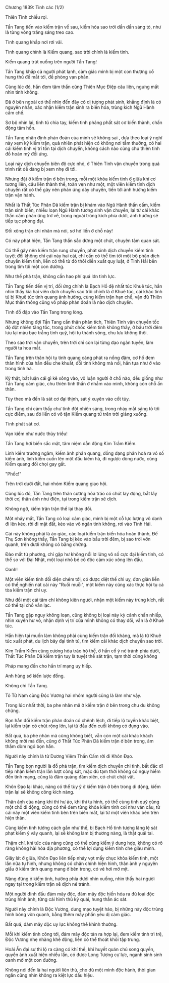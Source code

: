 




Chương 1839: Tinh các (1/2)


Thiên Tinh chiếu rọi.

Tần Tang tiến vào kiếm trận về sau, kiếm hóa sao trời dần dần sáng tỏ, như là từng vòng trăng sáng treo cao.

Tinh quang khắp nơi rơi vãi.

Tinh quang chính là Kiếm quang, sao trời chính là kiếm tinh.

Kiếm quang trút xuống trên người Tần Tang!

Tần Tang khắp cả người phát lạnh, cảm giác mình bị một con thượng cổ hung thú để mắt tới, đề phòng vạn phần.

Cùng lúc đó, hắn đem tâm thần cùng Thiên Mục Điệp câu liên, ngưng mắt nhìn tinh không.

Đã ở bên ngoài có thể nhìn đến đây có dị tượng phát sinh, khẳng định là có nguyên nhân, xác nhận kiếm trận sinh ra biến hóa, trùng kích Ngũ Hành cấm chế.

Sơ bộ nhìn lại, tinh tú chia tay, kiếm tinh phảng phất sát cơ biến thành, chấn động tâm hồn.

Tần Tang nhận định phán đoán của mình sẽ không sai , dựa theo loại ý nghĩ này xem kỹ kiếm trận, quả nhiên phát hiện có không nơi tầm thường, có hai cái kiếm tinh vị trí tồn tại dịch chuyển, không cách nào cùng chu thiên tinh đồ hoàn mỹ đối ứng.

Loại này dịch chuyển biên độ cực nhỏ, ở Thiên Tinh vận chuyển trong quá trình rất dễ dàng bị xem nhẹ đi tới.

Nhưng đặt ở kiếm trận ở bên trong, mỗi một khỏa kiếm tinh ở giữa khí cơ tương liên, câu liên thành thế, toàn vẹn như một, một viên kiếm tinh dịch chuyển rất có thể gây nên phản ứng dây chuyền, tiến tới ảnh hưởng kiếm trận vận hành.

Nhất là Thất Túc Phân Dã kiếm trận bị khảm vào Ngũ Hành thần cấm, kiếm trận sinh biến, nhiễu loạn Ngũ Hành tương sinh vận chuyển, lại từ cái khác thần cấm phản ứng trở về, trong ngoài trùng kích phía dưới, ảnh hưởng sẽ tiếp tục phóng đại.

Đối xông trận chi nhân mà nói, sơ hở liền ở chỗ này!

Có này phát hiện, Tần Tang thần sắc dừng một chút, chuyên tâm quan sát.

Có thể gây nên kiếm trận rung chuyển, phát sinh dịch chuyển kiếm tinh tuyệt đối không chỉ cái này hai cái, chỉ cần có thể tìm tới một bộ phận dịch chuyển kiếm tinh, liền có thể từ đó thôi diễn xuất quy luật, ở Tinh Hải bên trong tìm tới một con đường.

Như thế phá trận, không cần hao phí quá lớn tinh lực.

Tần Tang tiến đến vị trí, đối ứng chính là Bạch Hổ đệ nhất túc Khuê túc, hắn nhìn thấy kia hai viên dịch chuyển sao trời chính là ở Khuê túc, cái khác tinh tú bị Khuê túc tinh quang ảnh hưởng, cùng kiếm trận hạn chế, vận đủ Thiên Mục thần thông cũng vô pháp phán đoán là nào dịch chuyển.

Tinh đồ đập vào Tần Tang trong lòng.

Nhưng không đợi Tần Tang cẩn thận phân tích, Thiên Tinh vận chuyển tốc độ đột nhiên tăng tốc, trong phút chốc kiếm tinh không thấy, ở bầu trời đêm lưu lại màu bạc trắng tinh quỹ, hội tụ thành sông, chu lưu không thôi.

Theo sao trời vận chuyển, trên trời chỉ còn lại từng đạo ngân tuyến, làm người ta hoa mắt.

Tần Tang trên thân hội tụ tinh quang càng phát ra nồng đậm, cơ hồ đem thân hình của hắn đều che khuất, đối tinh không mà nói, hắn tựa như ở vào trong tinh hà.

Kỳ thật, bất luận cái gì kẻ xông vào, vô luận người ở chỗ nào, đều giống như Tần Tang cảm giác, chu thiên tinh thần ở nhắm vào mình, không còn chỗ ẩn thân.

Tùy theo mà đến là sát cơ đại thịnh, sát ý xuyên vào cốt tủy.

Tần Tang chỉ cảm thấy chư tinh đột nhiên sáng, trong nháy mắt sáng tỏ tới cực điểm, sau đó liền có vô tận Kiếm quang từ trên trời giáng xuống.

Tinh phát sát cơ.

Vạn kiếm như nước thủy triều!

Tần Tang hơi biến sắc mặt, tâm niệm dẫn động Kim Trầm Kiếm.

Linh kiếm trường ngâm, kiếm ảnh phân quang, đồng dạng phân hoá ra vô số kiếm ảnh, linh kiếm cuốn lên một đầu kiếm hà, đi ngược dòng nước, cùng Kiếm quang đối chọi gay gắt.

"Phốc!"

Trên trời dưới đất, hai nhóm Kiếm quang giao hội.

Cùng lúc đó, Tần Tang trên thân cương hỏa tráo có chút lay động, bắt lấy thời cơ, thân ảnh như điện, tại trong kiếm trận xê dịch.

Không ngờ, kiếm trận trận thế lại thay đổi.

Một nháy mắt, Tần Tang có loại cảm giác, mình bị một cỗ lực lượng vô danh đi lên kéo, rời đi mặt đất, kéo vào vô ngân tinh không, rơi vào Tinh Hải.

Cái này không phải là ảo giác, các loại kiếm trận biến hóa hoàn thành, Đế Thụ Sơn không thấy, Tần Tang bị kéo vào bầu trời đêm, bị sao trời vờn quanh, trên dưới không có bằng chứng.

Đảo mắt tứ phương, chỉ gặp hư không nổi lơ lửng vô số cực đại kiếm tinh, có thể so với Đại Nhật, một loại nhỏ bé cô độc cảm xúc xông lên đầu.

Oanh!

Một viên kiếm tinh đối diện chém tới, có được diệt thế chi uy, đơn giản liền có thể nghiền nát cái này "Ruồi muỗi", một kiếm này cũng xác thực hội tụ cả tòa kiếm trận chi uy.

Như đổi một cái tâm chí không kiên người, nhận một kiếm này trùng kích, rất có thể tại chỗ vẫn lạc.

Tần Tang gặp nguy không loạn, cũng không bị loại này kỳ cảnh chấn nhiếp, nhìn xuyên hư vô, nhận định vị trí của mình không có thay đổi, vẫn là ở Khuê túc.

Hắn hiện tại muốn làm không phải cùng kiếm trận đối kháng, mà là từ Khuê túc xuất phát, du lịch bảy đại tinh tú, tìm kiếm cái khác dịch chuyển sao trời.

Kim Trầm Kiếm cùng cương hỏa tráo hộ thể, ở hắn cố ý né tránh phía dưới, Thất Túc Phân Dã kiếm trận tuy là tuyệt thế sát trận, tạm thời cũng không

Pháp mang đến cho hắn trí mạng uy hiếp.

Anh hùng sở kiến lược đồng.

Không chỉ Tần Tang.

Tô Tử Nam cùng Độc Vương hai nhóm người cũng là làm như vậy.

Trong lúc nhất thời, ba phe nhân mã ở kiếm trận ở bên trong chu du không chừng.

Bọn hắn đối kiếm trận phán đoán có chênh lệch, đi tiếp lộ tuyến khác biệt, lại kiếm trận có chút rộng lớn, lại từ đầu đến cuối không có đụng vào.

Bất quá, ba phe nhân mã cũng không biết, vẫn còn một cái khác khách không mời mà đến, cũng ở Thất Túc Phân Dã kiếm trận ở bên trong, âm thầm dòm ngó bọn hắn.

Người này chính là từ Dương Viêm Thần Cấm rời đi Khôn Đạo.

Tần Tang bọn người là đồ phá trận, tìm kiếm dịch chuyển chi tinh, bất đắc dĩ tiếp nhận kiếm trận lần lượt công sát, mặc dù tạm thời không có nguy hiểm đến tính mạng, cũng là đâm quàng đâm xiên, có chút chật vật.

Khôn Đạo lại khác, nàng có thể tùy ý ở kiếm trận ở bên trong di động, kiếm trận lại sẽ không công kích nàng.

Thân ảnh của nàng khi thì hư ảo, khi thì tụ hình, có thể cùng tinh quỹ cùng một chỗ di động, cũng có thể đem từng khỏa kiếm tinh coi như ván cầu, từ cái này một viên kiếm tinh bên trên biến mất, lại từ một viên khác bên trên hiện thân.

Cùng kiếm tinh tướng cách gần như thế, bị Bạch Hổ tinh tượng lăng lệ sát phạt kiếm ý vây quanh, lại sẽ không làm bị thương nàng, là thật quái tai.

Thậm chí, khí tức của nàng cũng có thể cùng kiếm ý dung hợp, không có rõ ràng không hài hòa địa phương, có thể lợi dụng kiếm tinh che giấu mình.

Giây lát ở giữa, Khôn Đạo liên tiếp nhảy vọt mấy chục khỏa kiếm tinh, một lần nữa tụ hình, nhưng không có chân chính hiện hình, thân ảnh y nguyên giấu ở kiếm tinh quang mang ở bên trong, có vẻ hơi mờ mịt.

Nàng đứng ở kiếm tinh, hướng phía dưới nhìn xuống, nhìn thấy hai người ngay tại trong kiếm trận xê dịch né tránh.

Một người đỉnh đầu đám mây độc, đám mây độc hiển hóa ra đủ loại độc trùng hình ảnh, từng cái hình thù kỳ quái, hung thần ác sát.

Người này chính là Độc Vương, dung mạo tuyệt hảo, bị những này độc trùng hình bóng vờn quanh, bằng thêm mấy phần yêu dị cảm giác.

Bất quá, đám mây độc uy lực không thể khinh thường.

Mỗi khi kiếm tinh công tới, đám mây độc tản ra hợp lại, đem kiếm tinh trì trệ, Độc Vương nhẹ nhàng khẽ động, liền có thể thoát khỏi tập trung.

Hoài Ẩn đại sư thì lộ ra càng có khí thế, khí huyết quán chú song quyền, quyền ảnh xuất hiện nhiều lần, có được Long Tượng cự lực, ngạnh sinh sinh oanh mở một con đường.

Không nói đến là hai người liên thủ, cho dù một mình độc hành, thời gian ngắn cũng nhìn không ra kiệt lực dấu hiệu.




